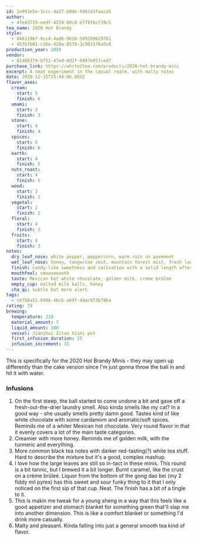 ```yaml
---
id: 2e993e5e-3ccc-4a27-b8de-948143faaca5
author:
  - 4fe43719-eedf-4559-80c0-e778f8cf39c5
tea_name: 2020 Hot Brandy
style:
  - 0461196f-0cc4-4ad6-9616-509269629761
  - 45fb7b01-c16e-429a-8539-3c902176a5c6
production_year: 2020
vendor:
  - 81d86379-bf51-47ed-8d2f-6997e057ced7
purchase_link: https://white2tea.com/products/2020-hot-brandy-mini
excerpt: A neat experiment in the casual realm, with malty notes
date: 2020-12-15T15:44:06.865Z
flavor_axes:
  cream:
    start: 5
    finish: 6
  umami:
    start: 3
    finish: 3
  stone:
    start: 4
    finish: 4
  spices:
    start: 5
    finish: 6
  earth:
    start: 4
    finish: 5
  nuts_roast:
    start: 4
    finish: 5
  wood:
    start: 3
    finish: 2
  vegetal:
    start: 2
    finish: 2
  floral:
    start: 4
    finish: 3
  fruits:
    start: 4
    finish: 3
notes:
  dry_leaf_nose: white pepper, peppercorn, warm rain on pavement
  wet_leaf_nose: honey, tangerine zest, mountain forest mist, fresh laundry, smells like Eva
  finish: candy-like sweetness and salivation with a solid length aftertaste
  mouthfeel: smoooooooth
  taste: Mexican hot white chocolate, golden milk, crème brûleé
  empty_cup: malted milk balls, honey
  cha_qi: subtle but more alert
tags:
  - c6fb8a51-046b-46cb-a69f-d4ac973bf8ba
rating: 79
brewing:
  temperature: 210
  material_amount: 7
  liquid_amount: 100
  vessel: Jianshui Zitao Xishi pot
  first_infusion_duration: 25
  infusion_increment: 15
---
```

This is specifically for the 2020 Hot Brandy Minis - they may open up differently than the cake version since I'm just gonna throw the ball in and hit it with water.

### Infusions

1. On the first steep, the ball started to come undone a bit and gave off a fresh-out-the-drier laundry smell. Also kinda smells like my cat? In a good way - she usually smells pretty damn good. Tastes kind of like white chocolate with some cardamom and aromatic/soft spices. Reminds me of a whiter Mexican hot chocolate. Very round flavor in that it evenly covers a lot of the main taste categories.
2. Creamier with more honey. Reminds me of golden milk, with the turmeric and everything.
3. More common black tea notes with darker red-tasting(?) white tea stuff. Hard to describe the mixture but it's a good, complex mashup.
4. I love how the large leaves are still so in-tact in these minis. This round is a bit tannic, but I brewed it a bit longer. Burnt caramel, like the crust on a crème brûleé. Liquor from the bottom of the gong dao bei (my 2 fiddy mil pyrex) has this sweet and sour funky thing to it that I only noticed on the first sip of that cup. Neat. The finish has a bit of a tingle to it.
5. This is makin me tweak for a young sheng in a way that this feels like a good appetizer and stomach blanket for something green that'll slap me into another dimension. This is like a comfort blanket or something I'd drink more casually.
6. Malty and pleasant. Kinda falling into just a general smooth tea kind of flavor.